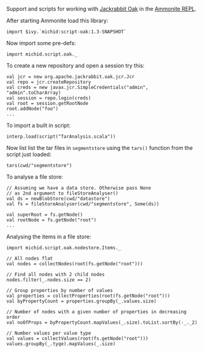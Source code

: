 Support and scripts for working with [Jackrabbit Oak](http://jackrabbit.apache.org/oak/) in the
[Ammonite REPL](https://lihaoyi.github.io/Ammonite/).

After starting Ammonite load this library:

    import $ivy.`michid:script-oak:1.3-SNAPSHOT`

Now import some pre-defs:

    import michid.script.oak._

To create a new repository and open a session try this:

    val jcr = new org.apache.jackrabbit.oak.jcr.Jcr
    val repo = jcr.createRepository
    val creds = new javax.jcr.SimpleCredentials("admin", "admin".toCharArray)
    val session = repo.login(creds)
    val root = session.getRootNode
    root.addNode("foo")
    ...


To import a built in script:

    interp.load(script("TarAnalysis.scala"))
    
Now list list the tar files in `segmentstore` using the `tars()` function from the script just 
loaded:
    
    tars(cwd/"segmentstore")
    
    
To analyse a file store:
    
    // Assuming we have a data store. Otherwise pass None
    // as 2nd argument to fileStoreAnalyser() 
    val ds = newBlobStore(cwd/"datastore")
    val fs = fileStoreAnalyser(cwd/"segmentstore", Some(ds))
    
    val superRoot = fs.getNode()
    val rootNode = fs.getNode("root")
    ...

Analysing the items in a file store:

    import michid.script.oak.nodestore.Items._
    
    // All nodes flat
    val nodes = collectNodes(root(fs.getNode("root")))
    
    // Find all nodes with 2 child nodes
    nodes.filter(_.nodes.size == 2)
    
    // Group properties by number of values
    val properties = collectProperties(root(fs.getNode("root")))
    val byPropertyCount = properties.groupBy(_.values.size)
    
    // Number of nodes with a given number of properties in decreasing order
    val noOfProps = byPropertyCount.mapValues(_.size).toList.sortBy(-_._2)
    
    // Number values per value type 
    val values = collectValues(root(fs.getNode("root")))
    values.groupBy(_.tyqe).mapValues(_.size)
